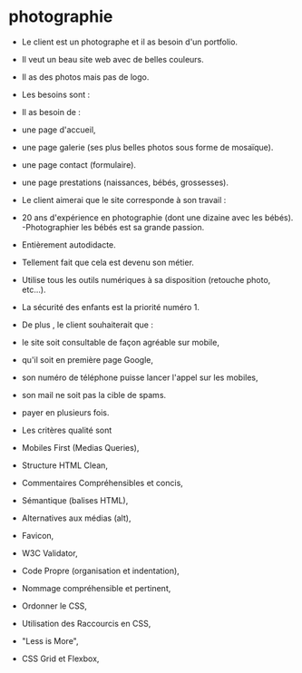 # photographie


- Le client est un photographe et il as besoin d'un portfolio.
- Il veut un beau site web avec de belles couleurs.
- Il as des photos mais pas de logo.
- Les besoins sont :
- Il as besoin de :

- une page d'accueil,
- une page galerie (ses plus belles photos sous forme de mosaïque).
- une page contact (formulaire).
- une page prestations (naissances, bébés, grossesses).
- Le client aimerai que le site corresponde à son travail :

- 20 ans d'expérience en photographie (dont une dizaine avec les bébés).
-Photographier les bébés est sa grande passion.
- Entièrement autodidacte.
- Tellement fait que cela est devenu son métier.
- Utilise tous les outils numériques à sa disposition (retouche photo, etc...).
- La sécurité des enfants est la priorité numéro 1.
- De plus , le client souhaiterait que :

- le site soit consultable de façon agréable sur mobile,
- qu'il soit en première page Google,
- son numéro de téléphone puisse lancer l'appel sur les mobiles,
- son mail ne soit pas la cible de spams.
- payer en plusieurs fois.
- Les critères qualité sont
- Mobiles First (Medias Queries),
- Structure HTML Clean,
- Commentaires Compréhensibles et concis,
- Sémantique (balises HTML),
- Alternatives aux médias (alt),
- Favicon,
- W3C Validator,
- Code Propre (organisation et indentation),
- Nommage compréhensible et pertinent,
- Ordonner le CSS,
- Utilisation des Raccourcis en CSS,
- "Less is More",
- CSS Grid et Flexbox,


